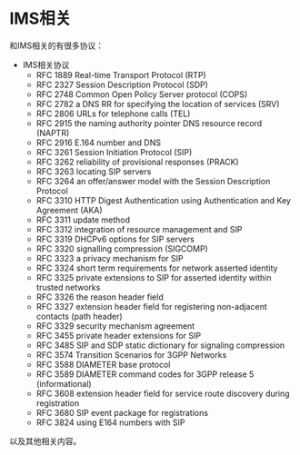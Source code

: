 # IMS相关

和IMS相关的有很多协议：

* IMS相关协议
  * RFC 1889 Real-time Transport Protocol (RTP)
  * RFC 2327 Session Description Protocol (SDP)
  * RFC 2748 Common Open Policy Server protocol (COPS)
  * RFC 2782 a DNS RR for specifying the location of services (SRV)
  * RFC 2806 URLs for telephone calls (TEL)
  * RFC 2915 the naming authority pointer DNS resource record (NAPTR)
  * RFC 2916 E.164 number and DNS
  * RFC 3261 Session Initiation Protocol (SIP)
  * RFC 3262 reliability of provisional responses (PRACK)
  * RFC 3263 locating SIP servers
  * RFC 3264 an offer/answer model with the Session Description Protocol
  * RFC 3310 HTTP Digest Authentication using Authentication and Key Agreement (AKA)
  * RFC 3311 update method
  * RFC 3312 integration of resource management and SIP
  * RFC 3319 DHCPv6 options for SIP servers
  * RFC 3320 signalling compression (SIGCOMP)
  * RFC 3323 a privacy mechanism for SIP
  * RFC 3324 short term requirements for network asserted identity
  * RFC 3325 private extensions to SIP for asserted identity within trusted networks
  * RFC 3326 the reason header field
  * RFC 3327 extension header field for registering non-adjacent contacts (path header)
  * RFC 3329 security mechanism agreement
  * RFC 3455 private header extensions for SIP
  * RFC 3485 SIP and SDP static dictionary for signaling compression
  * RFC 3574 Transition Scenarios for 3GPP Networks
  * RFC 3588 DIAMETER base protocol
  * RFC 3589 DIAMETER command codes for 3GPP release 5 (informational)
  * RFC 3608 extension header field for service route discovery during registration
  * RFC 3680 SIP event package for registrations
  * RFC 3824 using E164 numbers with SIP

以及其他相关内容。
